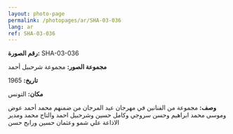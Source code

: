 ```yaml
---
layout: photo-page
permalink: /photopages/ar/SHA-03-036
lang: ar
ref: SHA-03-036
---
```


**رقم الصورة:** SHA-03-036

**مجموعة الصور:** مجموعة شرحبيل أحمد

**تاريخ:** 1965

**مكان:** التونس

**وصف:** مجموعة من الفنانين في مهرجان عيد المرجان من ضمنهم محمد أحمد عوض وموسى محمد ابراهيم وحسن سروجي وكامل حسين وشرحبيل احمد والتاج محمد ومدير الاذاعة علي شمو وعثمان حسين ورابح حسن
